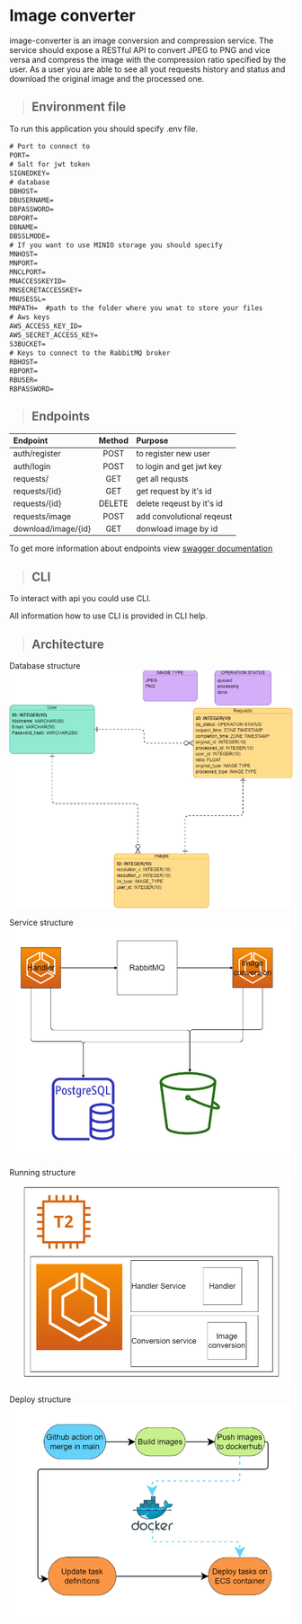 # Image converter
image-converter is an image conversion and compression service. The service should expose a
RESTful API to convert JPEG to PNG and vice versa and compress the image with the
compression ratio specified by the user. As a user you are able to see all yout requests
history and status and download the original image and the
processed one.  

> ## Environment file
To run this application you should specify .env file.
```
# Port to connect to
PORT=
# Salt for jwt token
SIGNEDKEY=
# database
DBHOST=
DBUSERNAME=
DBPASSWORD=
DBPORT=
DBNAME=
DBSSLMODE=
# If you want to use MINIO storage you should specify
MNHOST=
MNPORT=
MNCLPORT=
MNACCESSKEYID=
MNSECRETACCESSKEY=
MNUSESSL=
MNPATH=  #path to the folder where you wnat to store your files
# Aws keys
AWS_ACCESS_KEY_ID=
AWS_SECRET_ACCESS_KEY=
S3BUCKET=
# Keys to connect to the RabbitMQ broker 
RBHOST=
RBPORT=
RBUSER=
RBPASSWORD=
```
> ## Endpoints
| Endpoint |Method| Purpose |
|:----------|:--:|:-----------|
|auth/register | POST  | to register new user|
|auth/login | POST  | to login and get jwt key|
|requests/ | GET  | get all requsts|
|requests/{id} | GET | get request by it's id|
|requests/{id} | DELETE | delete reqeust by it's id|
|requests/image | POST | add convolutional reqeust|
|download/image/{id} | GET | donwload image by id|

To get more information about endpoints view [swagger documentation](docs/openapi.yaml)

> ## CLI
To interact with api you could use CLI.


All information how to use CLI is provided in CLI help.

> ## Architecture

Database structure
![database](docs/database.png)

Service structure
![sevice](docs\applicatoin.png)

Running structure
![runninng](docs\running.png)

Deploy structure
![deploy](docs\deploy.png)